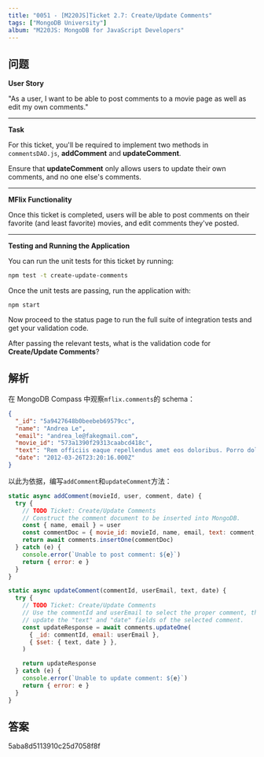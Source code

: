 ```yaml
---
title: "0051 - [M220JS]Ticket 2.7: Create/Update Comments"
tags: ["MongoDB University"]
album: "M220JS: MongoDB for JavaScript Developers"
---
```


## 问题

**User Story**

"As a user, I want to be able to post comments to a movie page as well as edit my own comments."

---

**Task**

For this ticket, you'll be required to implement two methods in `commentsDAO.js`, **addComment** and **updateComment**.

Ensure that **updateComment** only allows users to update their own comments, and no one else's comments.

---

**MFlix Functionality**

Once this ticket is completed, users will be able to post comments on their favorite (and least favorite) movies, and edit comments they've posted.

---

**Testing and Running the Application**

You can run the unit tests for this ticket by running:

```bash
npm test -t create-update-comments
```

Once the unit tests are passing, run the application with:

```
npm start
```

Now proceed to the status page to run the full suite of integration tests and get your validation code.

After passing the relevant tests, what is the validation code for **Create/Update Comments**?

<!--more-->

## 解析

在 MongoDB Compass 中观察`mflix.comments`的 schema：

```json
{
  "_id": "5a9427648b0beebeb69579cc",
  "name": "Andrea Le",
  "email": "andrea_le@fakegmail.com",
  "movie_id": "573a1390f29313caabcd418c",
  "text": "Rem officiis eaque repellendus amet eos doloribus. Porro dolor voluptatum voluptates neque culpa molestias. Voluptate unde nulla temporibus ullam.",
  "date": "2012-03-26T23:20:16.000Z"
}
```

以此为依据，编写`addComment`和`updateComment`方法：

```js
static async addComment(movieId, user, comment, date) {
  try {
    // TODO Ticket: Create/Update Comments
    // Construct the comment document to be inserted into MongoDB.
    const { name, email } = user
    const commentDoc = { movie_id: movieId, name, email, text: comment, date }
    return await comments.insertOne(commentDoc)
  } catch (e) {
    console.error(`Unable to post comment: ${e}`)
    return { error: e }
  }
}
```

```js
static async updateComment(commentId, userEmail, text, date) {
  try {
    // TODO Ticket: Create/Update Comments
    // Use the commentId and userEmail to select the proper comment, then
    // update the "text" and "date" fields of the selected comment.
    const updateResponse = await comments.updateOne(
      { _id: commentId, email: userEmail },
      { $set: { text, date } },
    )

    return updateResponse
  } catch (e) {
    console.error(`Unable to update comment: ${e}`)
    return { error: e }
  }
}
```

## 答案

5aba8d5113910c25d7058f8f
